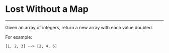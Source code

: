 # Lost Without a Map

---

Given an array of integers, return a new array with each value doubled.

For example:
    
    [1, 2, 3] --> [2, 4, 6]